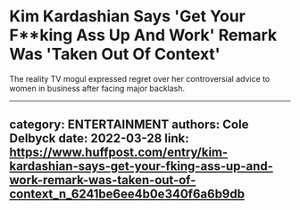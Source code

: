 # Kim Kardashian Says 'Get Your F**king Ass Up And Work' Remark Was 'Taken Out Of Context'

The reality TV mogul expressed regret over her controversial advice to women in business after facing major backlash.

---
category: ENTERTAINMENT
authors: Cole Delbyck
date: 2022-03-28
link: https://www.huffpost.com/entry/kim-kardashian-says-get-your-fking-ass-up-and-work-remark-was-taken-out-of-context_n_6241be6ee4b0e340f6a6b9db
---
